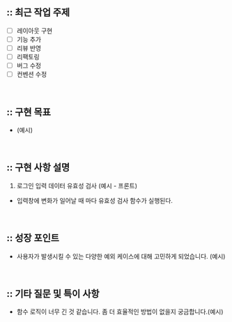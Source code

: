 ## :: 최근 작업 주제

- [ ] 레이아웃 구현
- [ ] 기능 추가
- [ ] 리뷰 반영
- [ ] 리팩토링
- [ ] 버그 수정
- [ ] 컨벤션 수정

<br />

## :: 구현 목표

- (예시)

<br />

## :: 구현 사항 설명

1. 로그인 입력 데이터 유효성 검사 (예시 - 프론트)

- 입력창에 변화가 일어날 때 마다 유효성 검사 함수가 실행된다.



<br />

## :: 성장 포인트

- 사용자가 발생시킬 수 있는 다양한 예외 케이스에 대해 고민하게 되었습니다. (예시)


<br />

## :: 기타 질문 및 특이 사항

- 함수 로직이 너무 긴 것 같습니다. 좀 더 효율적인 방법이 없을지 궁금합니다.(예시)
